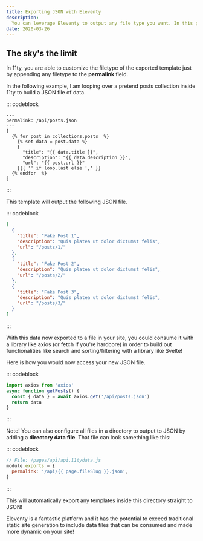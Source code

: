 ```yaml
---
title: Exporting JSON with Eleventy
description:
  You can leverage Eleventy to output any file type you want. In this post, I show you how to export JSON so it can be consumed dynamically in the client.
date: 2020-03-26
---
```


## The sky's the limit
In 11ty, you are able to customize the filetype of the exported template just by appending any filetype to the **permalink** field.

In the following example, I am looping over a pretend posts collection inside 11ty to build a JSON file of data.

::: codeblock
```twig
---
permalink: /api/posts.json
---
[
  {% for post in collections.posts  %}
    {% set data = post.data %}
    {
      "title": "{{ data.title }}",
      "description": "{{ data.description }}",
      "url": "{{ post.url }}"
    }{{ '' if loop.last else ',' }}
  {% endfor  %}
]
```
:::

This template will output the following JSON file.

::: codeblock
```json
[
  {
    "title": "Fake Post 1",
    "description": "Quis platea ut dolor dictumst felis",
    "url": "/posts/1/"
  },
  {
    "title": "Fake Post 2",
    "description": "Quis platea ut dolor dictumst felis",
    "url": "/posts/2/"
  },
  {
    "title": "Fake Post 3",
    "description": "Quis platea ut dolor dictumst felis",
    "url": "/posts/3/"
  }
]
```
:::

With this data now exported to a file in your site, you could consume it with a library like axios (or fetch if you're hardcore) in order to build out functionalities like search and sorting/filtering with a library like Svelte!

Here is how you would now access your new JSON file.

::: codeblock
```js
import axios from 'axios'
async function getPosts() {
  const { data } = await axios.get('/api/posts.json')
  return data
}
```
:::

Note! You can also configure all files in a directory to output to JSON by adding a **directory data file**. That file can look something like this:

::: codeblock
```js
// File: /pages/api/api.11tydata.js
module.exports = {
  permalink: '/api/{{ page.fileSlug }}.json',
}
```
:::

This will automatically export any templates inside this directory straight to JSON!

Eleventy is a fantastic platform and it has the potential to exceed traditional static site generation to include data files that can be consumed and made more dynamic on your site!
